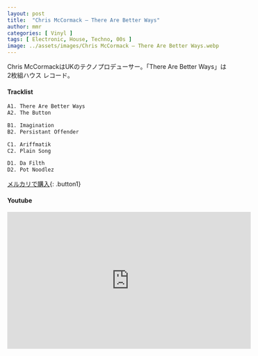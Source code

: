 ```yaml
---
layout: post
title:  "Chris McCormack – There Are Better Ways"
author: mmr
categories: [ Vinyl ]
tags: [ Electronic, House, Techno, 00s ]
image: ../assets/images/Chris McCormack – There Are Better Ways.webp
---
```


Chris McCormackはUKのテクノプロデューサー。「There Are Better Ways」は2枚組ハウス
レコード。

#### Tracklist
```md
A1. There Are Better Ways
A2. The Button

B1. Imagination
B2. Persistant Offender

C1. Ariffmatik
C2. Plain Song

D1. Da Filth
D2. Pot Noodlez
```

[メルカリで購入](https://jp.mercari.com/item/m13283588453?afid=6142608987){: .button1}

#### Youtube
<iframe width="560" height="315" src="https://www.youtube.com/embed/CtsQ-cZaR5E?si=n2wClRmU_AzlW29b" title="YouTube video player" frameborder="0" allow="accelerometer; autoplay; clipboard-write; encrypted-media; gyroscope; picture-in-picture; web-share" referrerpolicy="strict-origin-when-cross-origin" allowfullscreen></iframe>